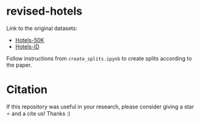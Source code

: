# revised-hotels
Link to the original datasets:

 - [Hotels-50K](https://github.com/GWUvision/Hotels-50K)
 - [Hotels-ID](https://www.kaggle.com/c/hotel-id-2021-fgvc8)


Follow instructions from `create_splits.ipynb` to create splits according to the paper.

# Citation
If this repository was useful in your research, please consider giving a star ⭐ and a cite us! Thanks :) 
